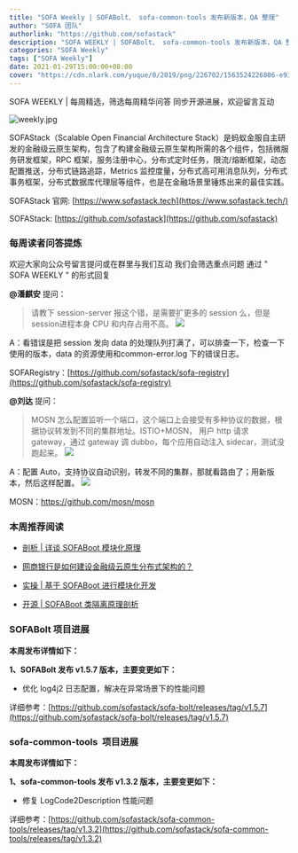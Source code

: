 ```yaml
---
title: "SOFA Weekly | SOFABolt、 sofa-common-tools 发布新版本，QA 整理"
author: "SOFA 团队"
authorlink: "https://github.com/sofastack"
description: "SOFA WEEKLY | SOFABolt、 sofa-common-tools 发布新版本，QA 整理"
categories: "SOFA Weekly"
tags: ["SOFA Weekly"]
date: 2021-01-29T15:00:00+08:00
cover: "https://cdn.nlark.com/yuque/0/2019/png/226702/1563524226806-e93607a3-1b77-4ca2-8c3c-0384ab966154.png"
---
```


SOFA WEEKLY | 每周精选，筛选每周精华问答
同步开源进展，欢迎留言互动

![weekly.jpg](https://cdn.nlark.com/yuque/0/2019/jpeg/226702/1562925824761-fc720f21-9622-437b-a783-0b0729eda119.jpeg)

SOFAStack（Scalable Open Financial Architecture Stack）是蚂蚁金服自主研发的金融级云原生架构，包含了构建金融级云原生架构所需的各个组件，包括微服务研发框架，RPC 框架，服务注册中心，分布式定时任务，限流/熔断框架，动态配置推送，分布式链路追踪，Metrics 监控度量，分布式高可用消息队列，分布式事务框架，分布式数据库代理层等组件，也是在金融场景里锤炼出来的最佳实践。

SOFAStack 官网: [https://www.sofastack.tech](https://www.sofastack.tech/)

SOFAStack: [https://github.com/sofastack](https://github.com/sofastack)

### 每周读者问答提炼

欢迎大家向公众号留言提问或在群里与我们互动
我们会筛选重点问题
通过 " SOFA WEEKLY " 的形式回复

**@潘麒安** 提问：

> 请教下 session-server 报这个错，是需要扩更多的 session 么，但是 session进程本身 CPU 和内存占用不高。
>  ![](https://cdn.nlark.com/yuque/0/2021/png/12405317/1611911810538-0a3d61c9-11fc-4398-9dbe-b1d1033e79d8.png)

A：看错误是把 session 发向 data 的处理队列打满了，可以排查一下，检查一下使用的版本，data 的资源使用和common-error.log 下的错误日志。

SOFARegistry：[https://github.com/sofastack/sofa-registry](https://github.com/sofastack/sofa-registry)

**@刘达** 提问：

> MOSN 怎么配置监听一个端口，这个端口上会接受有多种协议的数据，根据协议转发到不同的集群地址。ISTIO+MOSN， 用户 http 请求 gateway，通过 gateway 调 dubbo，每个应用自动注入 sidecar，测试没跑起来。
>  ![](https://cdn.nlark.com/yuque/0/2021/png/12405317/1611911810599-43c28bd7-b920-4bf1-b5b7-07f3c625a17c.png)

A：配置 Auto，支持协议自动识别，转发不同的集群，那就看路由了；用新版本，然后这样配置。
![](https://cdn.nlark.com/yuque/0/2021/png/12405317/1611911810600-e3ddbdee-0077-4f94-bc67-b9c9afcc5243.png)

MOSN：https://github.com/mosn/mosn

### 本周推荐阅读

- [剖析 | 详谈 SOFABoot 模块化原理](http://mp.weixin.qq.com/s?__biz=MzUzMzU5Mjc1Nw==&mid=2247484113&idx=1&sn=21ea61a6feb801a5a95e728d234e2dad&chksm=faa0ed0bcdd7641d0a72dc35d5437fe4d4928ac181e007ad4f2d7a8e7f7c61757eae9181c9ee&scene=21#wechat_redirect)

- [网商银行是如何建设金融级云原生分布式架构的？](http://mp.weixin.qq.com/s?__biz=MzUzMzU5Mjc1Nw==&mid=2247487074&idx=1&sn=8db3c74c5b4c024314a3f1743998d545&chksm=faa0e1b8cdd768aebe339efc0c24f093d6cdc2d8bfc1f4c548312090e4cb3b165201c84361be&scene=21)

- [实操 | 基于 SOFABoot 进行模块化开发](http://mp.weixin.qq.com/s?__biz=MzUzMzU5Mjc1Nw==&mid=2247484017&idx=1&sn=f4ca7f563ad0ed6158282736a141a1f3&chksm=faa0edabcdd764bd7d8dda126f923d1b8653fc4f2e3d77b7873c1b288a35f0ff0ae79bf74321&scene=21)

- [开源 | SOFABoot 类隔离原理剖析](http://mp.weixin.qq.com/s?__biz=MzUzMzU5Mjc1Nw==&mid=2247483929&idx=1&sn=d68a3cc20bad606ef5337ac3630b74f0&chksm=faa0edc3cdd764d57787aca5c40a05977c84549ac01c6c183340992e6c7ee48eb17f686b9787&scene=21)

### SOFABolt 项目进展

**本周发布详情如下：**

**1、SOFABolt 发布 v1.5.7 版本，主要变更如下：**

- 优化 log4j2 日志配置，解决在异常场景下的性能问题

详细参考：[https://github.com/sofastack/sofa-bolt/releases/tag/v1.5.7](https://github.com/sofastack/sofa-bolt/releases/tag/v1.5.7)

### sofa-common-tools  项目进展

**本周发布详情如下：**

**1、sofa-common-tools 发布 v1.3.2 版本，主要变更如下：**

- 修复 LogCode2Description 性能问题

详细参考：[https://github.com/sofastack/sofa-common-tools/releases/tag/v1.3.2](https://github.com/sofastack/sofa-common-tools/releases/tag/v1.3.2)
